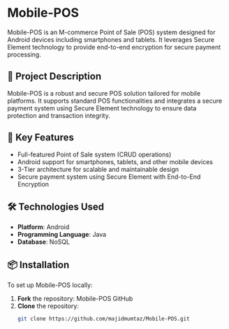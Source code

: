 # Mobile-POS

Mobile-POS is an M-commerce Point of Sale (POS) system designed for Android devices including smartphones and tablets. It leverages Secure Element technology to provide end-to-end encryption for secure payment processing.

## 📝 Project Description

Mobile-POS is a robust and secure POS solution tailored for mobile platforms. It supports standard POS functionalities and integrates a secure payment system using Secure Element technology to ensure data protection and transaction integrity.

## 🚀 Key Features

- Full-featured Point of Sale system (CRUD operations)
- Android support for smartphones, tablets, and other mobile devices
- 3-Tier architecture for scalable and maintainable design
- Secure payment system using Secure Element with End-to-End Encryption

## 🛠 Technologies Used

- **Platform**: Android
- **Programming Language**: Java
- **Database**: NoSQL

## 📦 Installation

To set up Mobile-POS locally:

1. **Fork** the repository: Mobile-POS GitHub
2. **Clone** the repository:
   ```bash
   git clone https://github.com/majidmumtaz/Mobile-POS.git
   ```
